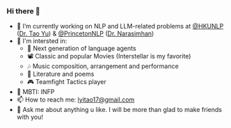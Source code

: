 ### Hi there 👋

- 🔭 I’m currently working on NLP and LLM-related problems at [@HKUNLP](https://hkunlp.github.io/) ([Dr. Tao Yu](https://taoyds.github.io/)) & [@PrincetonNLP](https://princeton-nlp.github.io/) ([Dr. Narasimhan](https://www.cs.princeton.edu/~karthikn/))
- 💖 I'm intersted in:
  - 🐬 Next generation of language agents
  - 📽️ Classic and popular Movies (Interstellar is my favorite)
  - 🎶 Music composition, arrangement and performance
  - 📖 Literature and poems
  - 🎮 Teamfight Tactics player
- 🦋 MBTI: INFP
- 📫 How to reach me: lyitao17@gmail.com
- 💬 Ask me about anything u like. I will be more than glad to make friends with you!
<!--
**taogoddd/taogoddd** is a ✨ _special_ ✨ repository because its `README.md` (this file) appears on your GitHub profile.

Here are some ideas to get you started:

- 🌱 I’m currently learning ...
- 👯 I’m looking to collaborate on ...
- 🤔 I’m looking for help with ...
- 💬 Ask me about ...

- 😄 Pronouns: ...
- ⚡ Fun fact: ...
-->
